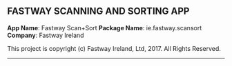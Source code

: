 FASTWAY SCANNING AND SORTING APP
--------------------------------

**App Name**: Fastway Scan+Sort 
**Package Name**: ie.fastway.scansort
**Company**: Fastway Ireland


This project is copyright (c) Fastway Ireland, Ltd, 2017. All Rights Reserved.

----






